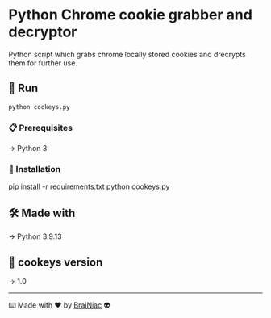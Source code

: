 # Python Chrome cookie grabber and decryptor

Python script which grabs chrome locally stored cookies and drecrypts them for further use.

## 🚀 Run

 ```
python cookeys.py
 ```
### 📋 Prerequisites

-> Python 3


### 🔧 Installation

pip install -r requirements.txt
python cookeys.py


## 🛠️ Made with

-> Python 3.9.13


## 📌 cookeys version

-> 1.0

---

⌨️ Made with ❤️ by [BraiNiac](https://github.com/babyboydaprince) 👽
